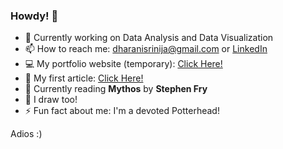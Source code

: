 ### Howdy! 🤠


- 🔭 Currently working on Data Analysis and Data Visualization
- 📫 How to reach me: dharanisrinija@gmail.com
                  or [LinkedIn](https://www.linkedin.com/in/srinijadharani/)
- 💻 My portfolio website (temporary): [Click Here!](https://srinijadharani.github.io/portfolio-2.0/)
- 📝 My first article: [Click Here!](https://analyticsindiamag.com/how-i-played-the-chrome-dino-game-with-just-my-palm/)
- 📖 Currently reading **Mythos** by **Stephen Fry**
- 🎨 I draw too!
- ⚡ Fun fact about me: I'm a devoted Potterhead!

Adios :)
